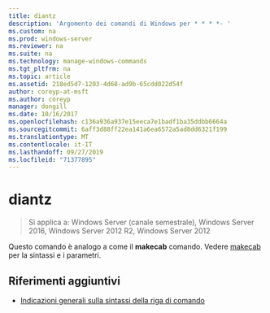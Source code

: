```yaml
---
title: diantz
description: 'Argomento dei comandi di Windows per * * * *- '
ms.custom: na
ms.prod: windows-server
ms.reviewer: na
ms.suite: na
ms.technology: manage-windows-commands
ms.tgt_pltfrm: na
ms.topic: article
ms.assetid: 218ed5d7-1203-4d68-ad9b-65cdd022d54f
author: coreyp-at-msft
ms.author: coreyp
manager: dongill
ms.date: 10/16/2017
ms.openlocfilehash: c136a936a937e15eeca7e1badf1ba35ddbb6664a
ms.sourcegitcommit: 6aff3d88ff22ea141a6ea6572a5ad8dd6321f199
ms.translationtype: MT
ms.contentlocale: it-IT
ms.lasthandoff: 09/27/2019
ms.locfileid: "71377895"
---
```

# <a name="diantz"></a>diantz

>Si applica a: Windows Server (canale semestrale), Windows Server 2016, Windows Server 2012 R2, Windows Server 2012

Questo comando è analogo a come il **makecab** comando.
Vedere [makecab](makecab.md) per la sintassi e i parametri.
## <a name="additional-references"></a>Riferimenti aggiuntivi
-   [Indicazioni generali sulla sintassi della riga di comando](command-line-syntax-key.md)

